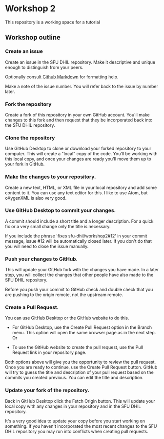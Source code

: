 # Workshop 2

This repository is a working space for a tutorial

## Workshop outline

### Create an issue

Create an issue in the SFU DHIL repository. Make it descriptive and unique enough to distinguish from your peers.

Optionally consult [Github Markdown](https://guides.github.com/features/mastering-markdown/) for formatting help.

Make a note of the issue number. You will refer back to the issue by number later.

### Fork the repository

Create a fork of this repository in your own GitHub account. You'll make changes to this fork and then request that they be incorporated back into the SFU DHIL repository.

### Clone the repository

Use GitHub Desktop to clone or download your forked repository to your computer. This will create a "local" copy of the code. You'll be working with this local copy, and once your changes are ready you'll move them up to your fork in GitHub.

### Make the changes to your repository.

Create a new text, HTML, or XML file in your local repository and add some content to it. You can use any text editor for this. I like to use Atom, but oXygenXML is also very good.

### Use GitHub Desktop to commit your changes.

A commit should include a short title and a longer description. For a quick fix or a very small change only the title is necessary.

If you include the phrase 'fixes sfu-dhil/workshop2#12' in your commit message, issue #12 will be automatically closed later. If you don't do that you will need to close the issue manually.

### Push your changes to GitHub.

This will update your GitHub fork with the changes you have made. In a later step, you will collect the changes that other people have also made to the SFU DHIL repository.

Before you push your commit to GitHub check and double check that you are pushing to the origin remote, not the upstream remote.

### Create a Pull Request.

You can use GitHub Desktop or the GitHub website to do this.

* For GitHub Desktop, use the Create Pull Request option in the Branch menu. This option will open the same browser page as in the next step. Or

* To use the GitHub website to create the pull request, use the Pull Request link in your repository page.

Both options above will give you the opportunity to review the pull request. Once you are ready to continue, use the Create Pull Request button. GitHub will try to guess the title and description of your pull request based on the commits you created previous. You can edit the title and description.

### Update your fork of the repository.

Back in GitHub Desktop click the Fetch Origin button. This will update your local copy with any changes in your repository and in the SFU DHIL repository.

It's a very good idea to update your copy before you start working on something. If you haven't incorporated the most recent changes to the SFU DHIL repository you may run into conflicts when creating pull requests.
